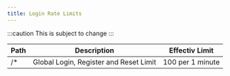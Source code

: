 ```yaml
---
title: Login Rate Limits
---
```


:::caution
This is subject to change
:::

| Path | Description                            | Effectiv Limit   |
|------|----------------------------------------|------------------|
| /*   | Global Login, Register and Reset Limit | 100 per 1 minute |
